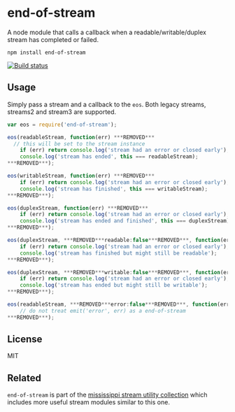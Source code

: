 # end-of-stream

A node module that calls a callback when a readable/writable/duplex stream has completed or failed.

	npm install end-of-stream

[![Build status](https://travis-ci.org/mafintosh/end-of-stream.svg?branch=master)](https://travis-ci.org/mafintosh/end-of-stream)

## Usage

Simply pass a stream and a callback to the `eos`.
Both legacy streams, streams2 and stream3 are supported.

``` js
var eos = require('end-of-stream');

eos(readableStream, function(err) ***REMOVED***
  // this will be set to the stream instance
	if (err) return console.log('stream had an error or closed early');
	console.log('stream has ended', this === readableStream);
***REMOVED***);

eos(writableStream, function(err) ***REMOVED***
	if (err) return console.log('stream had an error or closed early');
	console.log('stream has finished', this === writableStream);
***REMOVED***);

eos(duplexStream, function(err) ***REMOVED***
	if (err) return console.log('stream had an error or closed early');
	console.log('stream has ended and finished', this === duplexStream);
***REMOVED***);

eos(duplexStream, ***REMOVED***readable:false***REMOVED***, function(err) ***REMOVED***
	if (err) return console.log('stream had an error or closed early');
	console.log('stream has finished but might still be readable');
***REMOVED***);

eos(duplexStream, ***REMOVED***writable:false***REMOVED***, function(err) ***REMOVED***
	if (err) return console.log('stream had an error or closed early');
	console.log('stream has ended but might still be writable');
***REMOVED***);

eos(readableStream, ***REMOVED***error:false***REMOVED***, function(err) ***REMOVED***
	// do not treat emit('error', err) as a end-of-stream
***REMOVED***);
```

## License

MIT

## Related

`end-of-stream` is part of the [mississippi stream utility collection](https://github.com/maxogden/mississippi) which includes more useful stream modules similar to this one.
